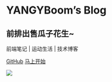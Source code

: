 # YANGYBoom’s Blog
## 前排出售瓜子花生~
前端笔记 | 运动生活 | 技术博客


[<i class="iconfont icon-github"></i> GitHub](https://github.com/YANGYBoom)
[马上开始 <i class="iconfont icon-down"></i>](#main)

<!-- background image -->
![](./_media/bg.jpg)

